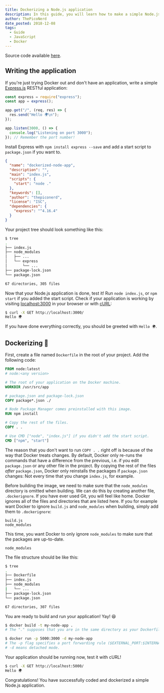 ```yaml
---
title: Dockerizing a Node.js application
description: In this guide, you will learn how to make a simple Node.js RESTful application and dockerize it. There are hundreds of guides just like this one out there. Thank you for choosing this one!
author: ThePicoNerd
date_posted: 2018-12-08
tags:
  - Guide
  - JavaScript
  - Docker
---
```


Source code available [here](https://github.com/ThePicoNerd/Blog/tree/master/content/microservices/dockerizing-a-node-app/source).

## Writing the application

If you're just trying Docker out and don't have an application, write a simple [Express.js](https://npmjs.com/package/express) RESTful application:

```javascript
const express = require("express");
const app = express();

app.get("/", (req, res) => {
  res.send("Hello 🌍\n");
});

app.listen(3000, () => {
  console.log("Listening on port 3000");
}); // Remember the port number!
```

Install Express with `npm install express --save` and add a start script to `package.json` if you want to.

```json
{
  "name": "dockerized-node-app",
  "description": "",
  "main": "index.js",
  "scripts": {
    "start": "node ."
  },
  "keywords": [],
  "author": "thepiconerd",
  "license": "ISC",
  "dependencies": {
    "express": "^4.16.4"
  }
}
```

Your project tree should look something like this:

```sh
$ tree
.
├── index.js
├── node_modules
│   ├── ...
│   └── express
│       └── ...
├── package-lock.json
└── package.json

67 directories, 305 files
```

Now that your Node.js application is done, test it! Run `node index.js`, or `npm start` if you added the start script. Check if your application is working by visiting [localhost:3000](http://localhost:3000/) in your browser or with [cURL](https://curl.haxx.se/):

```sh
$ curl -X GET http://localhost:3000/
Hello 🌍
```

If you have done everything correctly, you should be greeted with `Hello 🌍`.

## Dockerizing 🐋

First, create a file named `Dockerfile` in the root of your project. Add the following code:

```Dockerfile
FROM node:latest
# node:<any version>

# The root of your application on the Docker machine.
WORKDIR /usr/src/app

# package.json and package-lock.json
COPY package*.json ./

# Node Package Manager comes preinstalled with this image.
RUN npm install

# Copy the rest of the files.
COPY . .

# Use CMD ["node", "index.js"] if you didn't add the start script.
CMD ["npm", "start"]
```

The reason that you don't want to run `COPY . .` right off is because of the way that Docker treats changes. By default, Docker only re-runs the commands that have a difference from the previous, i.e. if you edit `package.json` or any other file in the project. By copying the rest of the files *after* `package.json`, Docker only reinstalls the packages if `package.json` changes: Not every time that you change `index.js`, for example.

Before building the image, we need to make sure that the `node_modules` directory is omitted when building. We can do this by creating another file, `.dockerignore`. If you have ever used Git, you will feel like home. Docker ignores all of the files and directories that are listed here. If you for example want Docker to ignore `build.js` and `node_modules` when building, simply add them to `.dockerignore`:

```.dockerignore
build.js
node_modules
```

This time, you want Docker to only ignore `node_modules` to make sure that the packages are up-to-date.

```.dockerignore
node_modules
```

The file structure should be like this:

```sh
$ tree
.
├── Dockerfile
├── index.js
├── node_modules
|   └── ...
├── package-lock.json
└── package.json

67 directories, 307 files
```

You are ready to build and run your application! Yay! 😆

```sh
$ docker build -t my-node-app .
# The "." supposes that you are in the same directory as your Dockerfile.

$ docker run -p 5000:3000 -d my-node-app
# The -p flag specifies a port forwarding rule ($EXTERNAL_PORT:$INTERNAL_PORT).
# -d means detached mode.
```

Your application should be running now, test it with cURL!

```sh
$ curl -X GET http://localhost:5000/
Hello 🌍
```

Congratulations! You have successfully coded and dockerized a simple Node.js application.
